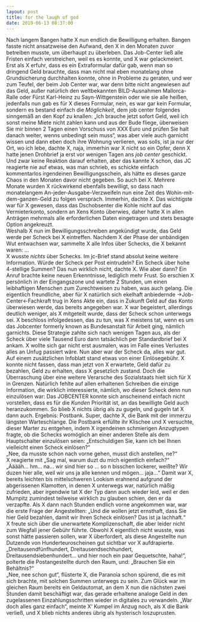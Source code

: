```yaml
---
layout: post
title: for the laugh of god
date: 2019-06-13 08:37:00
---
```


Nach langem Bangen hatte X nun endlich die Bewilligung erhalten. Bangen fasste nicht ansatzweise den Aufwand, den X in den Monaten zuvor betreiben musste, um überhaupt zu überleben. Das Job-Center ließ alle Fristen einfach verstreichen, weil es es konnte, und X war gelackmeiert. Erst als X erfuhr, dass es ein Extraformular dafür gab, wenn man so dringend Geld brauchte, dass man nicht mal eben monatelang ohne Grundsicherung durchhalten konnte, ohne in Probleme zu geraten, und wer zum Teufel, der beim Job Center war, war denn bitte nicht angewiesen auf das Geld, außer natürlich den weltbekannten BILD-Ausnahmen Mallorca-Ralle oder Fürst Karl-Heinz zu Sayn-Wittgenstein oder wie sie alle heißen, jedenfalls nun gab es für X dieses Formular, nein, es war gar kein Formular, sondern es bestand einfach die *Möglichkeit*, dem job center folgendes sinngemäß an den Kopf zu knallen: „Ich brauche jetzt sofort Geld, weil ich sonst meine Miete nicht zahlen kann und aus der Bude fliege, überweisen Sie mir binnen 2 Tagen einen Vorschuss von XXX Euro und prüfen Sie halt danach weiter, wenns unbedingt sein muss“, was aber viele auch garnicht wissen und dann eben doch ihre Wohnung verlieren, was solls, ist ja nur der Ort, wo ich lebe, dachte X, naja, immerhin war X nicht so ein Opfer, denn X hatte jenen Drohbrief ja erst vor wenigen Tagen ans *job center* geschickt. Und zwar keine Reaktion darauf erhalten, aber das kannte X schon, das JC reagierte nie auf etwas, was man schrieb, es schickte einfach kommentarlos irgendeinen Bewilligungsschein, als hätte es dieses ganze Chaos in den Monaten davor nicht gegeben. So auch bei X. Mehrere Monate wurden X rückwirkend ebenfalls bewilligt, so dass nach monatelangem An-jeder-Ausgabe-Verzweifeln nun eine Zeit des Wohin-mit-dem-ganzen-Geld zu folgen versprach. Immerhin, dachte X. Das wichtigste war für X gewesen, dass das Dschobsenter die Kohle nicht auf das Vermieterkonto, sondern an Xens Konto überwies, daher hatte X in allen Anträgen mehrmals alle erforderlichen Daten eingetragen und stets besagte Option angekreuzt.<br>
Weshalb X nun im Bewilligungsschreiben angekündigt wurde, das Geld werde per Scheck bei X eintreffen. Nachdem X der Phase der unbändigen Wut entwachsen war, sammelte X alle Infos über Schecks, die X bekannt waren: … <br>
X wusste *nichts* über Schecks. Im jc-Brief stand absolut keine weitere Information. Würde der Scheck per Post eintrudeln? Ein Scheck über hohe 4-stellige Summen? Das nun wirklich nicht, dachte X. Wie aber dann? Ein Anruf brachte keine neuen Erkenntnisse, lediglich mehr Frust. So erschien X persönlich in der Eingangszone und wartete 2 Stunden, um einen leibhaftigen Menschen zum Zurechtweisen zu haben, was auch gelang. Die eigentlich freundliche, aber für X natürlich sich ekelhaft anbiedernde ->Job-Center<-Fachkraft trug in Xens Akte ein, dass in Zukunft Geld auf das Konto überwiesen werde, das bereits angegeben war. X war begeistert, allerdings deutlich weniger, als X mitgeteilt wurde, dass der Scheck schon unterwegs sei. X beschloss infolgedessen, das zu tun, was X meistens tat, wenn es um das Jobcenter formerly known as Bundesanstalt für Arbeit ging, nämlich garnichts. Diese Strategie zahlte sich nach wenigen Tagen aus, als der Scheck über viele Tausend Euro dann tatsächlich per Standardbrief bei X ankam. X wollte sich gar nicht erst ausmalen, was im Falle eines Verlustes alles an Unfug passiert wäre. Nun aber war der Scheck da, alles war gut. Auf einem zusätzlichen Infoblatt stand etwas von einer Einlösegebühr. X konnte nicht fassen, dass man jetzt von X erwartete, Geld dafür zu bezahlen, Geld zu erhalten, dass X gesetzlich zustand. Doch die Überraschung über eine weitere Verarsche des Sozialstaats hielt sich für X in Grenzen. Natürlich fehlte auf allen erhaltenen Schreiben die einzige Information, die wirklich interessierte, nämlich, *wo* dieser Scheck denn nun einzulösen war: Das JOBCENTER konnte sich anscheinend einfach nicht vorstellen, dass es für die *Kunden* Priorität ist, an das bewilligte Geld auch heranzukommen. So blieb X nichts übrig als zu gugeln, und gugeln tat X dann auch. Ergebnis: Postbank. Super, dachte X, die Bank mit der immerzu längsten Warteschlange. 
Die Postbank erfüllte ihr Klischee und X versuchte, dieser Marter zu entgehen, indem X irgendeinen schmierigen Anzugtypen fragte, ob die Schecks womöglich an einer anderen Stelle als dem Hauptschalter einzulösen seien: „Entschuldigen Sie, kann ich bei Ihnen vielleicht einen Scheck einlösen?“<br>
„Nee, da musste schon nach vorne gehen, musst dich anstellen, ne?“ <br>
X reagierte mit „Sag mal, warum duzt du mich eigentlich einfach?“<br>
„Ääääh… hm… na… wir sind hier so … so n bisschen lockerer, weißte? Wir duzen hier alle, weil wir uns ja alle kennen und mögen… jaja…“
Damit war X, bereits leichten bis mittelschweren Lookism erahnend aufgrund der abgerissenen Klamotten, in denen X unterwegs war, natürlich mäßig zufrieden, aber irgendwie tat X der Typ dann auch wieder leid, weil er den Mumpitz zumindest teilweise wirklich zu glauben schien, den er da verzapfte.
Als X dann nach Stunden endlich vorne angekommen war, war die erste Frage der Angestellten: „Und die wollen jetzt ernsthaft, dass Sie hier Geld bezahlen, damit wir Ihren Scheck einlösen? Das ist ja lachhaft.“<br>
X freute sich über die unerwartete Komplizenschaft, die aber leider nicht zum Wegfall jener Gebühr führte. Obwohl X eigentlich nicht wusste, was sonst hätte passieren sollen, war X überfordert, als diese Angestellte nun Dutzende von Hunderteuroscheinen gut sichtbar vor X aufdrapierte. <br>
„Dreitausendfünfhundert, Dreitausendsechhundert, Dreitausendsiebenhundert… und hier noch ein paar Gequetschte, haha!“, polterte die Postangestellte durch den Raum, und: „Brauchen Sie ein Behältnis?“<br>
„Nee, nee schon gut“, flüsterte X, die Paranoia schon spürend, die es mit sich brachte, mit solchen Summen unterwegs zu sein. Zum Glück war im gleichen Raum bereits ein Geldautomat, an dem X nun die nächsten zwei Stunden damit beschäftigt war, das gerade erhaltene analoge Geld in den zugelassenen Einzahlungsschritten wieder in digitales zu verwandeln. 
„War doch alles ganz einfach“, meinte X‘ Kumpel im Anzug noch, als X die Bank verließ, und X blieb nichts anderes übrig als hysterisch loszuprusten.
